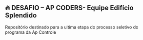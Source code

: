 <h2>🔥 DESAFIO – AP CODERS- Equipe Edifício Splendido</h2>
<p>Repositório destinado para a ultima etapa do processo seletivo do programa da Ap Controle
</p>
